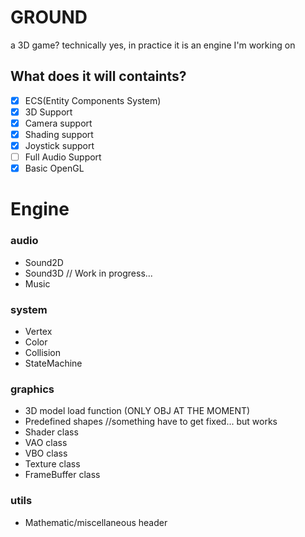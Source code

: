 # GROUND

a 3D game?
technically yes, in practice it is an engine I'm working on

## What does it will containts?
- [x] ECS(Entity Components System)
- [x] 3D Support
- [x] Camera support
- [x] Shading support
- [x] Joystick support
- [ ] Full Audio Support
- [x] Basic OpenGL

# Engine

### audio
- Sound2D
- Sound3D // Work in progress...
- Music
### system
- Vertex
- Color
- Collision
- StateMachine
### graphics
- 3D model load function (ONLY OBJ AT THE MOMENT)
- Predefined shapes //something have to get fixed... but works
- Shader class
- VAO class
- VBO class
- Texture class
- FrameBuffer class
### utils
- Mathematic/miscellaneous header